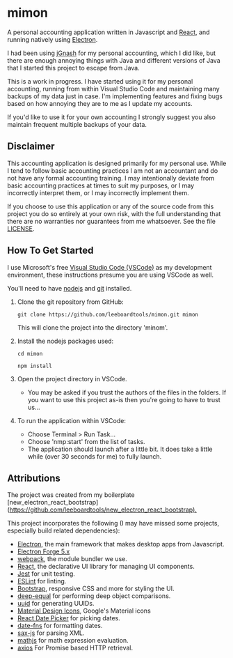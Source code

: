 # mimon
A personal accounting application written in Javascript and [React](https://reactjs.org/), and running natively using [Electron](https://electronjs.org/).

I had been using [jGnash](https://sourceforge.net/projects/jgnash/) for my personal accounting, which I did like, but there are enough annoying things with Java and different versions of Java that I started this project to escape from Java.

This is a work in progress. I have started using it for my personal accounting, running from within Visual Studio Code and maintaining many backups of my data just in case. I'm implementing features and fixing bugs based on how annoying they are to me as I update my accounts.

If you'd like to use it for your own accounting I strongly suggest you also maintain frequent multiple backups of your data.

## Disclaimer
This accounting application is designed primarily for my personal use. While I tend to follow basic accounting practices I am not an accountant and do not have any formal accounting training. I may intentionally deviate from basic accounting practices at times to suit my purposes, or I may incorrectly interpret them, or I may incorrectly implement them.

If you choose to use this application or any of the source code from this project you do so entirely at your own risk, with the full understanding that there are no warranties nor guarantees from me whatsoever. See the file [LICENSE](LICENSE).

## How To Get Started
I use Microsoft's free [Visual Studio Code (VSCode)](https://code.visualstudio.com/) as my development environment, these instructions presume you are using VSCode as well.

You'll need to have [nodejs](https://nodejs.org/) and [git](https://git-scm.com/) installed.

1. Clone the git repository from GitHub:

   `git clone https://github.com/leeboardtools/mimon.git mimon`

   This will clone the project into the directory 'minom'.

1. Install the nodejs packages used:

   `cd mimon`

   `npm install`

1. Open the project directory in VSCode.
    - You may be asked if you trust the authors of the files in the folders. If you want to use this project as-is then you're going to have to trust us...

1. To run the application within VSCode:
    - Choose Terminal > Run Task...
    - Choose 'nmp:start' from the list of tasks.
    - The application should launch after a little bit. It does take a little while (over 30 seconds for me) to fully launch.


## Attributions
The project was created from my boilerplate [new_electron_react_bootstrap](<https://github.com/leeboardtools/new_electron_react_bootstrap).>

This project incorporates the following (I may have missed some projects, especially build related dependencies):

- [Electron](https://electronjs.org/), the main framework that makes desktop apps from Javascript.
- [Electron Forge 5.x](https://github.com/electron-userland/electron-forge/tree/5.x)
- [webpack](https://webpack.js.org/), the module bundler we use.
- [React](https://reactjs.org/), the declarative UI library for managing UI components.
- [Jest](https://jestjs.io/) for unit testing.
- [ESLint](https://eslint.org/) for linting.
- [Bootstrap](https://getbootstrap.com/), responsive CSS and more for styling the UI.
- [deep-equal](https://www.npmjs.com/package/deep-equal) for performing deep object comparisons.
- [uuid](https://github.com/kelektiv/node-uuid#readme) for generating UUIDs.
- [Material Design Icons](https://material.io/resources/icons/?style=baseline), Google's Material icons
- [React Date Picker](https://github.com/Hacker0x01/react-datepicker) for picking dates.
- [date-fns](https://date-fns.org/) for formatting dates.
- [sax-js](https://www.npmjs.com/package/sax) for parsing XML.
- [mathjs](https://mathjs.org/) for math expression evaluation.
- [axios](https://github.com/axios/axios) For Promise based HTTP retrieval.
